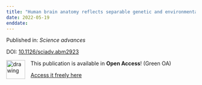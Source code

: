```yaml
---
title: "Human brain anatomy reflects separable genetic and environmental components of socioeconomic status."
date: 2022-05-19
enddate:
---
```


Published in: *Science advances*

DOI: [10.1126/sciadv.abm2923](https://doi.org/10.1126/sciadv.abm2923)

<img src="https://upload.wikimedia.org/wikipedia/commons/thumb/9/90/Open_Access_logo_PLoS_white_green.svg/576px-Open_Access_logo_PLoS_white_green.svg.png" alt="drawing" width="50" align="left"/> &nbsp;&nbsp;&nbsp;This publication is available in **Open Access**! (Green OA)

&nbsp;&nbsp;&nbsp;<a href="https://www.ncbi.nlm.nih.gov/pmc/articles/PMC9116589" download>Access it freely here</a>

